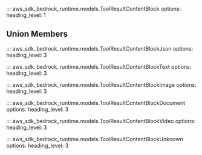 ::: aws_sdk_bedrock_runtime.models.ToolResultContentBlock
    options:
        heading_level: 1

## Union Members

::: aws_sdk_bedrock_runtime.models.ToolResultContentBlockJson
    options:
        heading_level: 3

::: aws_sdk_bedrock_runtime.models.ToolResultContentBlockText
    options:
        heading_level: 3

::: aws_sdk_bedrock_runtime.models.ToolResultContentBlockImage
    options:
        heading_level: 3

::: aws_sdk_bedrock_runtime.models.ToolResultContentBlockDocument
    options:
        heading_level: 3

::: aws_sdk_bedrock_runtime.models.ToolResultContentBlockVideo
    options:
        heading_level: 3

::: aws_sdk_bedrock_runtime.models.ToolResultContentBlockUnknown
    options:
        heading_level: 3
